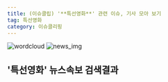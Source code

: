 ```yaml
---
title: (이슈클립) '**특선영화**' 관련 이슈, 기사 모아 보기
tag: 특선영화
category: 이슈클리핑
---
```

![wordcloud](https://s3.ap-northeast-2.amazonaws.com/lyrics101-wordcloud/2018-09-22-1537604034.png)
![news_img](https://user-images.githubusercontent.com/42597476/44507050-1206f400-a6e4-11e8-8d98-7ffbfebb353f.png)
## **'**특선영화**'** 뉴스속보 검색결과

